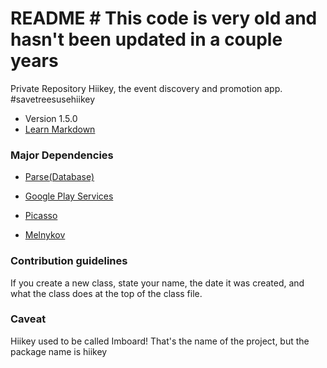 # README # This code is very old and hasn't been updated in a couple years 


Private Repository Hiikey, the event discovery and promotion app. #savetreesusehiikey

* Version 1.5.0
* [Learn Markdown](https://bitbucket.org/tutorials/markdowndemo)

### Major Dependencies ###


* [Parse(Database)](https://parse.com/)

* [Google Play Services](https://developer.android.com/google/play-services/index.html)

* [Picasso](http://square.github.io/picasso/)

* [Melnykov](https://github.com/makovkastar/FloatingActionButton)


### Contribution guidelines ###

If you create a new class, state your name, the date it was created, and what the class does at the top of the class file.

### Caveat ###

Hiikey used to be called Imboard! That's the name of the project, but the package name is hiikey

